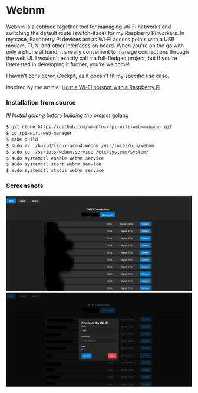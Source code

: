 # Webnm 

Webnm is a cobbled together tool for managing Wi-Fi networks and switching the default route (switch-iface) for my Raspberry Pi workers. In my case, Raspberry Pi devices act as Wi-Fi access points with a USB modem, TUN, and other interfaces on board. When you're on the go with only a phone at hand, it’s really convenient to manage connections through the web UI. I wouldn't exactly call it a full-fledged project, but if you're interested in developing it further, you’re welcome!

I haven't considered Cockpit, as it doesn't fit my specific use case.

Inspired by the article:
[Host a Wi-Fi hotspot with a Raspberry Pi](https://www.raspberrypi.com/tutorials/host-a-hotel-wifi-hotspot/)

### Installation from source 
*!!! Install golang before building the project* [golang](https://go.dev/doc/install)

```bash
$ git clone https://github.com/mmadfox/rpi-wifi-web-manager.git
$ cd rpi-wifi-web-manager
$ make build
$ sudo mv ./build/linux-arm64-webnm /usr/local/bin/webnm
$ sudo cp ./scripts/webnm.service /etc/systemd/system/
$ sudo systemctl enable webnm.service
$ sudo systemctl start webnm.service
$ sudo systemctl status webnm.service
```
### Screenshots
![List](docs/images/webnm1.png)
![New connection](docs/images/webnm2.png)